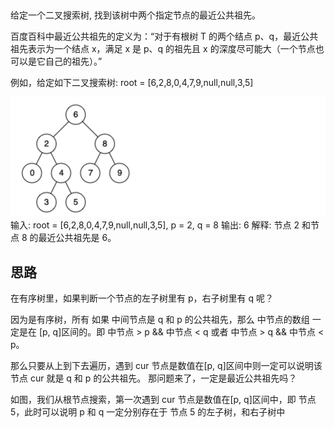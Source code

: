 ##

给定一个二叉搜索树, 找到该树中两个指定节点的最近公共祖先。

百度百科中最近公共祖先的定义为：“对于有根树 T 的两个结点 p、q，最近公共祖先表示为一个结点 x，满足 x 是 p、q 的祖先且 x 的深度尽可能大（一个节点也可以是它自己的祖先）。”

例如，给定如下二叉搜索树: root = [6,2,8,0,4,7,9,null,null,3,5]

![这是图片](./1.png)
输入: root = [6,2,8,0,4,7,9,null,null,3,5], p = 2, q = 8
输出: 6
解释: 节点 2 和节点 8 的最近公共祖先是 6。

## 思路

在有序树里，如果判断一个节点的左子树里有 p，右子树里有 q 呢？

因为是有序树，所有 如果 中间节点是 q 和 p 的公共祖先，那么 中节点的数组 一定是在 [p, q]区间的。即 中节点 > p && 中节点 < q 或者 中节点 > q && 中节点 < p。

那么只要从上到下去遍历，遇到 cur 节点是数值在[p, q]区间中则一定可以说明该节点 cur 就是 q 和 p 的公共祖先。 那问题来了，一定是最近公共祖先吗？

如图，我们从根节点搜索，第一次遇到 cur 节点是数值在[p, q]区间中，即 节点 5，此时可以说明 p 和 q 一定分别存在于 节点 5 的左子树，和右子树中
